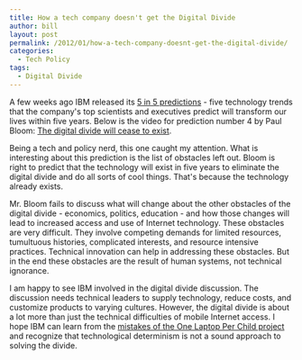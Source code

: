 ```yaml
---
title: How a tech company doesn't get the Digital Divide
author: bill
layout: post
permalink: /2012/01/how-a-tech-company-doesnt-get-the-digital-divide/
categories:
  - Tech Policy
tags:
  - Digital Divide
---
```

A few weeks ago IBM released its [5 in 5 predictions][1] - five technology
trends that the company's top scientists and executives predict will transform
our lives within five years. Below is the video for prediction number 4 by Paul
Bloom: [The digital divide will cease to exist][2].

Being a tech and policy nerd, this one caught my attention. What is interesting
about this prediction is the list of obstacles left out. Bloom is right to
predict that the technology will exist in five years to eliminate the digital
divide and do all sorts of cool things. That's because the technology already
exists.

Mr. Bloom fails to discuss what will change about the other obstacles of the
digital divide - economics, politics, education - and how those changes will
lead to increased access and use of Internet technology. These obstacles are
very difficult. They involve competing demands for limited resources,
tumultuous histories, complicated interests, and resource intensive practices.
Technical innovation can help in addressing these obstacles. But in the end
these obstacles are the result of human systems, not technical ignorance.

I am happy to see IBM involved in the digital divide discussion. The discussion
needs technical leaders to supply technology, reduce costs, and customize
products to varying cultures. However, the digital divide is about a lot more
than just the technical difficulties of mobile Internet access. I hope IBM can
learn from the [mistakes of the One Laptop Per Child project][3] and recognize
that technological determinism is not a sound approach to solving the divide.

 [1]: http://www.eweek.com/c/a/IT-Infrastructure/IBM-Top-5-Innovations-That-Will-Change-Your-Life-Over-the-Next-5-Years-323750/
 [2]: http://ibmresearchnews.blogspot.com/2011/12/ibm-5-in-5-mobile-is-closing-digital.html
 [3]: http://scienceblogs.com/worldsfair/2009/01/the_problems_with_one_laptop_p.php
